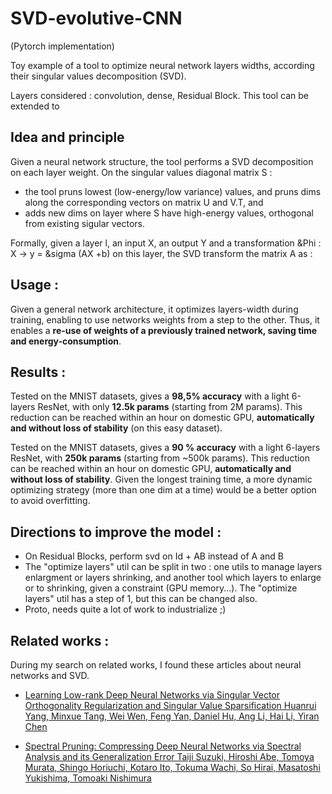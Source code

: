 # SVD-evolutive-CNN
(Pytorch implementation)

Toy example of a tool to optimize neural network layers widths, according their singular values decomposition (SVD).

Layers considered : convolution, dense, Residual Block.
This tool can be extended to 


## Idea and principle
Given a neural network structure, the tool performs a SVD decomposition on each layer weight.
On the singular values diagonal matrix S :
- the tool pruns lowest (low-energy/low variance) values, and pruns dims along the corresponding vectors on matrix U and V.T, and 
- adds new dims on layer where S have high-energy values, orthogonal from existing sigular vectors.

Formally, given a layer l, an input X, an output Y and a transformation &Phi : X -> y = &sigma (AX +b) on this layer, the SVD transform the matrix A as :




## Usage :
Given a general network architecture, it optimizes layers-width during training, enabling to use networks weights from a step to the other.
Thus, it enables a **re-use of weights of a previously trained network, saving time and energy-consumption**.

## Results :
Tested on the MNIST datasets, gives a **98,5% accuracy** with a light 6-layers ResNet, with only **12.5k params** (starting from 2M params). This reduction can be reached within an hour on domestic GPU, **automatically and without loss of stability** (on this easy dataset).

Tested on the MNIST datasets, gives a **90 % accuracy** with a light 6-layers ResNet, with **250k params** (starting from ~500k params). This reduction can be reached within an hour on domestic GPU, **automatically and without loss of stability**. Given the longest training time, a more dynamic optimizing strategy (more than one dim at a time) would be a better option to avoid overfitting.

## Directions to improve the model : 
- On Residual Blocks, perform svd on Id + AB instead of A and B
- The "optimize layers" util can be split in two : one utils to manage layers enlargment or layers shrinking, and another tool which layers to enlarge or to shrinking, given a constraint (GPU memory...). The "optimize layers" util has a step of 1, but this can be changed also.
- Proto, needs quite a lot of work to industrialize ;)


## Related works : 
During my search on related works, I found these articles about neural networks and SVD.

- [Learning Low-rank Deep Neural Networks via Singular Vector Orthogonality Regularization and Singular Value Sparsification
Huanrui Yang, Minxue Tang, Wei Wen, Feng Yan, Daniel Hu, Ang Li, Hai Li, Yiran Chen](https://arxiv.org/abs/2004.09031)

- [Spectral Pruning: Compressing Deep Neural Networks via Spectral Analysis and its Generalization Error
Taiji Suzuki, Hiroshi Abe, Tomoya Murata, Shingo Horiuchi, Kotaro Ito, Tokuma Wachi, So Hirai, Masatoshi Yukishima, Tomoaki Nishimura](https://arxiv.org/abs/1808.08558)
